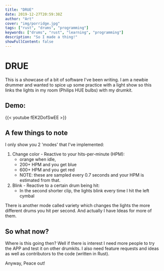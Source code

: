 ```yaml
---
title: "DRUE"
date: 2019-12-27T20:59:38Z
author: "Art"
cover: "img/porridge.jpg"
tags: ["rust", "drums", "programming"]
keywords: ["drums", "rust", "learning", "programming"]
description: "So I made a thing!"
showFullContent: false
---
```


# DRUE

This is a showcase of a bit of software I've been writing.
I am a newbie drummer and wanted to spice up some practice with a light show so
this links the lights in my room (Philips HUE bulbs) with my drumkit.

## Demo:

{{< youtube fEK2DofSwEE >}}

## A few things to note

I only show you 2 'modes' that I've implemented:

1. Change color - Reactive to your hits-per-minute (HPM):
   - orange when idle,
   - 200+ HPM and you get blue
   - 600+ HPM and you get red
   - NOTE: these are sampled every 0.7 seconds and your HPM is estimated from that.
2. Blink - Reactive to a certain drum being hit:
   - In the second shorter clip, the lights blink every time I hit the left cymbal

There is another mode called variety which changes the lights the more different
drums you hit per second. And actually I have Ideas for more of them.

## So what now?

Where is this going then? Well if there is interest I need more people to try
the APP and test it on other drumkits. I also need feature requests and ideas as
well as contributors to the code (written in Rust).

Anyway,
Peace out!
